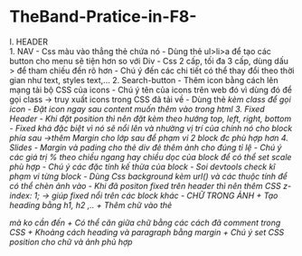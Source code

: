 # TheBand-Pratice-in-F8-
I. HEADER	
	1. NAV
		- Css màu vào thẳng thẻ chứa nó
		- Dùng thẻ ul>li>a để tạo các button cho menu sẽ tiện hơn so với Div
		- Css 2 cấp, tối đa 3 cấp, dùng dấu > để tham chiếu đến rõ hơn
		- Chú ý đến các chi tiết có thể thay đổi theo thời gian như text, styles text,...
  2. Search-button
		- Thêm icon bằng cách lên mạng tải bộ CSS của icons
		- Chú ý tên của icons trên web đó vì dùng đó để gọi class -> truy xuất icons trong CSS đã tải về
		- Dùng thẻ <i> kèm class để gọi icon
		- Đặt icon ngay sau content muốn thêm vào trong html
	3. Fixed Header
		- Khi đặt position thì nên đặt kèm theo hướng top, left, right, bottom
		- Fixed khá đặc biệt vì nó sẽ nổi lên và nhường vị trí của chính nó cho block phía sau ->thêm Margin cho lớp sau để phạm vi 2 block đc phù hợp hơn
	4. Slides
		- Margin và pading cho thẻ div đẻ thêm ảnh cho đúng tỉ lệ
		- Chú ý các giá trị % theo chiều ngang hay chiều dọc của block để có thể set scale phù hợp
		-	Chú ý các đặc tính kế thừa của block
		- Soi devtools check kĩ phạm vi từng block
		-	Dùng Css background kèm url() và các thuộc tính để có thể chèn ảnh vào 
		- Khi đã positon fixed trên header thì nên thêm CSS z-index: 1; -> giúp fixed nổi trên các block khác
		- CHỮ TRONG ẢNH
			+	Tạo heading bằng h1, h2 ,..
			+ Thêm chữ vào thẻ <div> mà ko cần đến <pr> 
			+ Có thể căn giữa chữ bằng các cách đã comment trong CSS
			+ Khoảng cách heading và paragraph bằng margin
			+ Chú ý set CSS position cho chữ và ảnh phủ hợp 